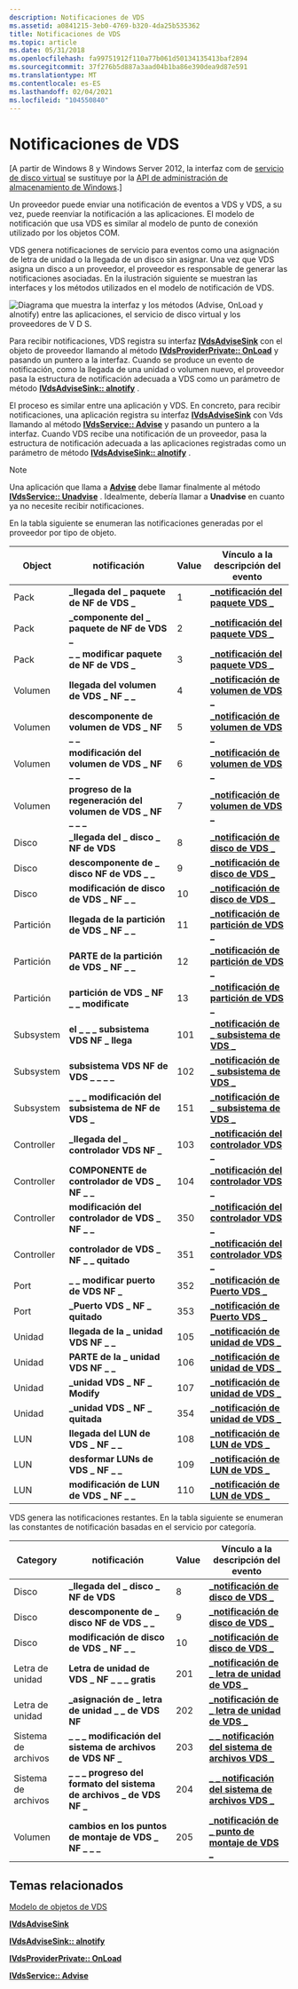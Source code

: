 ```yaml
---
description: Notificaciones de VDS
ms.assetid: a0841215-3eb0-4769-b320-4da25b535362
title: Notificaciones de VDS
ms.topic: article
ms.date: 05/31/2018
ms.openlocfilehash: fa99751912f110a77b061d50134135413baf2894
ms.sourcegitcommit: 37f276b5d887a3aad04b1ba86e390dea9d87e591
ms.translationtype: MT
ms.contentlocale: es-ES
ms.lasthandoff: 02/04/2021
ms.locfileid: "104550840"
---
```

# <a name="vds-notifications"></a>Notificaciones de VDS

\[A partir de Windows 8 y Windows Server 2012, la interfaz com de [servicio de disco virtual](virtual-disk-service-portal.md) se sustituye por la [API de administración de almacenamiento de Windows](/previous-versions/windows/desktop/stormgmt/windows-storage-management-api-portal).\]

Un proveedor puede enviar una notificación de eventos a VDS y VDS, a su vez, puede reenviar la notificación a las aplicaciones. El modelo de notificación que usa VDS es similar al modelo de punto de conexión utilizado por los objetos COM.

VDS genera notificaciones de servicio para eventos como una asignación de letra de unidad o la llegada de un disco sin asignar. Una vez que VDS asigna un disco a un proveedor, el proveedor es responsable de generar las notificaciones asociadas. En la ilustración siguiente se muestran las interfaces y los métodos utilizados en el modelo de notificación de VDS.

![Diagrama que muestra la interfaz y los métodos (Advise, OnLoad y alnotify) entre las aplicaciones, el servicio de disco virtual y los proveedores de V D S.](images/vdsnotification.png)

Para recibir notificaciones, VDS registra su interfaz [**IVdsAdviseSink**](/windows/desktop/api/Vds/nn-vds-ivdsadvisesink) con el objeto de proveedor llamando al método [**IVdsProviderPrivate:: OnLoad**](/windows/desktop/api/VdsHwPrv/nf-vdshwprv-ivdsproviderprivate-onload) y pasando un puntero a la interfaz. Cuando se produce un evento de notificación, como la llegada de una unidad o volumen nuevo, el proveedor pasa la estructura de notificación adecuada a VDS como un parámetro de método [**IVdsAdviseSink:: alnotify**](/windows/desktop/api/Vds/nf-vds-ivdsadvisesink-onnotify) .

El proceso es similar entre una aplicación y VDS. En concreto, para recibir notificaciones, una aplicación registra su interfaz [**IVdsAdviseSink**](/windows/desktop/api/Vds/nn-vds-ivdsadvisesink) con Vds llamando al método [**IVdsService:: Advise**](/windows/desktop/api/Vds/nf-vds-ivdsservice-advise) y pasando un puntero a la interfaz. Cuando VDS recibe una notificación de un proveedor, pasa la estructura de notificación adecuada a las aplicaciones registradas como un parámetro de método [**IVdsAdviseSink:: alnotify**](/windows/desktop/api/Vds/nf-vds-ivdsadvisesink-onnotify) .

> [!Note]  
> Una aplicación que llama a [**Advise**](/windows/desktop/api/Vds/nf-vds-ivdsservice-advise) debe llamar finalmente al método [**IVdsService:: Unadvise**](/windows/desktop/api/Vds/nf-vds-ivdsservice-unadvise) . Idealmente, debería llamar a **Unadvise** en cuanto ya no necesite recibir notificaciones.

 

En la tabla siguiente se enumeran las notificaciones generadas por el proveedor por tipo de objeto.



| Object     | notificación                              | Value | Vínculo a la descripción del evento                                             |
|------------|-------------------------------------------|-------|-----------------------------------------------------------------------|
| Pack       | **\_llegada del \_ paquete de NF de VDS \_**                 | 1     | [**\_notificación del paquete VDS \_**](/windows/desktop/api/Vds/ns-vds-vds_pack_notification)              |
| Pack       | **\_componente del \_ paquete de NF de VDS \_**                 | 2     | [**\_notificación del paquete VDS \_**](/windows/desktop/api/Vds/ns-vds-vds_pack_notification)              |
| Pack       | **\_ \_ modificar paquete de NF de VDS \_**                 | 3     | [**\_notificación del paquete VDS \_**](/windows/desktop/api/Vds/ns-vds-vds_pack_notification)              |
| Volumen     | **llegada del volumen de VDS \_ NF \_ \_**               | 4     | [**\_notificación de volumen de VDS \_**](/windows/desktop/api/Vds/ns-vds-vds_volume_notification)          |
| Volumen     | **descomponente de volumen de VDS \_ NF \_ \_**               | 5     | [**\_notificación de volumen de VDS \_**](/windows/desktop/api/Vds/ns-vds-vds_volume_notification)          |
| Volumen     | **modificación del volumen de VDS \_ NF \_ \_**               | 6     | [**\_notificación de volumen de VDS \_**](/windows/desktop/api/Vds/ns-vds-vds_volume_notification)          |
| Volumen     | **progreso de la regeneración del volumen de VDS \_ NF \_ \_ \_** | 7     | [**\_notificación de volumen de VDS \_**](/windows/desktop/api/Vds/ns-vds-vds_volume_notification)          |
| Disco       | **\_llegada del \_ disco \_ NF de VDS**                 | 8     | [**\_notificación de disco de VDS \_**](/windows/desktop/api/Vds/ns-vds-vds_disk_notification)              |
| Disco       | **descomponente de \_ disco NF de VDS \_ \_**                 | 9     | [**\_notificación de disco de VDS \_**](/windows/desktop/api/Vds/ns-vds-vds_disk_notification)              |
| Disco       | **modificación de disco de VDS \_ NF \_ \_**                 | 10    | [**\_notificación de disco de VDS \_**](/windows/desktop/api/Vds/ns-vds-vds_disk_notification)              |
| Partición  | **llegada de la partición de VDS \_ NF \_ \_**            | 11    | [**\_notificación de partición de VDS \_**](/windows/desktop/api/Vds/ns-vds-vds_partition_notification)    |
| Partición  | **PARTE de la partición de VDS \_ NF \_ \_**            | 12    | [**\_notificación de partición de VDS \_**](/windows/desktop/api/Vds/ns-vds-vds_partition_notification)    |
| Partición  | **partición de VDS \_ NF \_ \_ modificate**            | 13    | [**\_notificación de partición de VDS \_**](/windows/desktop/api/Vds/ns-vds-vds_partition_notification)    |
| Subsystem  | **el \_ \_ \_ subsistema VDS NF \_ llega**          | 101   | [**\_notificación de \_ subsistema de VDS \_**](/windows/desktop/api/Vds/ns-vds-vds_sub_system_notification) |
| Subsystem  | **subsistema VDS NF de VDS \_ \_ \_ \_**          | 102   | [**\_notificación de \_ subsistema de VDS \_**](/windows/desktop/api/Vds/ns-vds-vds_sub_system_notification) |
| Subsystem  | **\_ \_ \_ modificación del subsistema de NF de VDS \_**          | 151   | [**\_notificación de \_ subsistema de VDS \_**](/windows/desktop/api/Vds/ns-vds-vds_sub_system_notification) |
| Controller | **\_llegada del \_ controlador VDS NF \_**           | 103   | [**\_notificación del controlador VDS \_**](/windows/desktop/api/Vds/ns-vds-vds_controller_notification)  |
| Controller | **COMPONENTE de controlador de VDS \_ NF \_ \_**           | 104   | [**\_notificación del controlador VDS \_**](/windows/desktop/api/Vds/ns-vds-vds_controller_notification)  |
| Controller | **modificación del controlador de VDS \_ NF \_ \_**           | 350   | [**\_notificación del controlador VDS \_**](/windows/desktop/api/Vds/ns-vds-vds_controller_notification)  |
| Controller | **controlador de VDS \_ NF \_ \_ quitado**          | 351   | [**\_notificación del controlador VDS \_**](/windows/desktop/api/Vds/ns-vds-vds_controller_notification)  |
| Port       | **\_ \_ modificar puerto de VDS NF \_**                 | 352   | [**\_notificación de Puerto VDS \_**](/windows/desktop/api/Vds/ns-vds-vds_port_notification)              |
| Port       | **\_Puerto VDS \_ NF \_ quitado**                | 353   | [**\_notificación de Puerto VDS \_**](/windows/desktop/api/Vds/ns-vds-vds_port_notification)              |
| Unidad      | **llegada de la \_ unidad VDS NF \_ \_**                | 105   | [**\_notificación de unidad de VDS \_**](/windows/desktop/api/Vds/ns-vds-vds_drive_notification)            |
| Unidad      | **PARTE de la \_ unidad VDS NF \_ \_**                | 106   | [**\_notificación de unidad de VDS \_**](/windows/desktop/api/Vds/ns-vds-vds_drive_notification)            |
| Unidad      | **\_unidad VDS \_ NF \_ Modify**                | 107   | [**\_notificación de unidad de VDS \_**](/windows/desktop/api/Vds/ns-vds-vds_drive_notification)            |
| Unidad      | **\_unidad VDS \_ NF \_ quitada**               | 354   | [**\_notificación de unidad de VDS \_**](/windows/desktop/api/Vds/ns-vds-vds_drive_notification)            |
| LUN        | **llegada del LUN de VDS \_ NF \_ \_**                  | 108   | [**\_notificación de LUN de VDS \_**](/windows/desktop/api/Vds/ns-vds-vds_lun_notification)                |
| LUN        | **desformar LUNs de VDS \_ NF \_ \_**                  | 109   | [**\_notificación de LUN de VDS \_**](/windows/desktop/api/Vds/ns-vds-vds_lun_notification)                |
| LUN        | **modificación de LUN de VDS \_ NF \_ \_**                  | 110   | [**\_notificación de LUN de VDS \_**](/windows/desktop/api/Vds/ns-vds-vds_lun_notification)                |



 

VDS genera las notificaciones restantes. En la tabla siguiente se enumeran las constantes de notificación basadas en el servicio por categoría.



| Category     | notificación                                | Value | Vínculo a la descripción del evento                                                 |
|--------------|---------------------------------------------|-------|---------------------------------------------------------------------------|
| Disco         | **\_llegada del \_ disco \_ NF de VDS**                   | 8     | [**\_notificación de disco de VDS \_**](/windows/desktop/api/Vds/ns-vds-vds_disk_notification)                  |
| Disco         | **descomponente de \_ disco NF de VDS \_ \_**                   | 9     | [**\_notificación de disco de VDS \_**](/windows/desktop/api/Vds/ns-vds-vds_disk_notification)                  |
| Disco         | **modificación de disco de VDS \_ NF \_ \_**                   | 10    | [**\_notificación de disco de VDS \_**](/windows/desktop/api/Vds/ns-vds-vds_disk_notification)                  |
| Letra de unidad | **Letra de unidad de VDS \_ NF \_ \_ \_ gratis**            | 201   | [**\_notificación de \_ letra de unidad de VDS \_**](/windows/desktop/api/Vds/ns-vds-vds_drive_letter_notification) |
| Letra de unidad | **\_asignación de \_ letra de unidad \_ \_ de VDS NF**          | 202   | [**\_notificación de \_ letra de unidad de VDS \_**](/windows/desktop/api/Vds/ns-vds-vds_drive_letter_notification) |
| Sistema de archivos  | **\_ \_ \_ modificación del sistema de archivos de VDS NF \_**           | 203   | [**\_ \_ notificación del sistema de archivos VDS \_**](/windows/desktop/api/Vds/ns-vds-vds_file_system_notification)   |
| Sistema de archivos  | **\_ \_ \_ progreso del formato del sistema de archivos \_ de VDS NF \_** | 204   | [**\_ \_ notificación del sistema de archivos VDS \_**](/windows/desktop/api/Vds/ns-vds-vds_file_system_notification)   |
| Volumen       | **cambios en los puntos de montaje de VDS \_ NF \_ \_ \_**          | 205   | [**\_notificación de \_ punto de montaje de VDS \_**](/windows/desktop/api/Vds/ns-vds-vds_mount_point_notification)   |



 

## <a name="related-topics"></a>Temas relacionados

<dl> <dt>

[Modelo de objetos de VDS](vds-object-model.md)
</dt> <dt>

[**IVdsAdviseSink**](/windows/desktop/api/Vds/nn-vds-ivdsadvisesink)
</dt> <dt>

[**IVdsAdviseSink:: alnotify**](/windows/desktop/api/Vds/nf-vds-ivdsadvisesink-onnotify)
</dt> <dt>

[**IVdsProviderPrivate:: OnLoad**](/windows/desktop/api/VdsHwPrv/nf-vdshwprv-ivdsproviderprivate-onload)
</dt> <dt>

[**IVdsService:: Advise**](/windows/desktop/api/Vds/nf-vds-ivdsservice-advise)
</dt> </dl>

 

 
